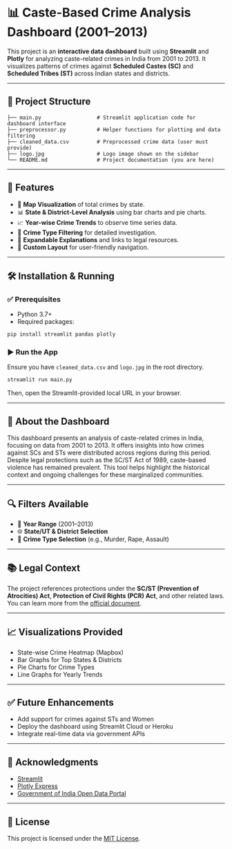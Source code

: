 
# 📊 Caste-Based Crime Analysis Dashboard (2001–2013)

This project is an **interactive data dashboard** built using **Streamlit** and **Plotly** for analyzing caste-related crimes in India from 2001 to 2013. It visualizes patterns of crimes against **Scheduled Castes (SC)** and **Scheduled Tribes (ST)** across Indian states and districts.

---

## 📁 Project Structure

```
├── main.py                  # Streamlit application code for dashboard interface
├── preprocessor.py          # Helper functions for plotting and data filtering
├── cleaned_data.csv         # Preprocessed crime data (user must provide)
├── logo.jpg                 # Logo image shown on the sidebar
└── README.md                # Project documentation (you are here)
```

---

## 🚀 Features

- 📍 **Map Visualization** of total crimes by state.
- 📊 **State & District-Level Analysis** using bar charts and pie charts.
- 📈 **Year-wise Crime Trends** to observe time series data.
- 📂 **Crime Type Filtering** for detailed investigation.
- 📑 **Expandable Explanations** and links to legal resources.
- 🧭 **Custom Layout** for user-friendly navigation.

---

## 🛠️ Installation & Running

### ✅ Prerequisites

- Python 3.7+
- Required packages:

```bash
pip install streamlit pandas plotly
```

### ▶️ Run the App

Ensure you have `cleaned_data.csv` and `logo.jpg` in the root directory.

```bash
streamlit run main.py
```

Then, open the Streamlit-provided local URL in your browser.

---

## 📌 About the Dashboard

This dashboard presents an analysis of caste-related crimes in India, focusing on data from 2001 to 2013. It offers insights into how crimes against SCs and STs were distributed across regions during this period. Despite legal protections such as the SC/ST Act of 1989, caste-based violence has remained prevalent. This tool helps highlight the historical context and ongoing challenges for these marginalized communities.

---

## 🔍 Filters Available

- 📅 **Year Range** (2001–2013)
- 🌐 **State/UT & District Selection**
- 🔎 **Crime Type Selection** (e.g., Murder, Rape, Assault)

---

## 📚 Legal Context

The project references protections under the **SC/ST (Prevention of Atrocities) Act**, **Protection of Civil Rights (PCR) Act**, and other related laws. You can learn more from the [official document](https://ncsk.nic.in/sites/default/files/PoA%20Act%20as%20amended-Nov2017.pdf).

---

## 📈 Visualizations Provided

- State-wise Crime Heatmap (Mapbox)
- Bar Graphs for Top States & Districts
- Pie Charts for Crime Types
- Line Graphs for Yearly Trends

---

## ✅ Future Enhancements

- Add support for crimes against STs and Women
- Deploy the dashboard using Streamlit Cloud or Heroku
- Integrate real-time data via government APIs

---

## 🤝 Acknowledgments

- [Streamlit](https://streamlit.io/)
- [Plotly Express](https://plotly.com/python/plotly-express/)
- [Government of India Open Data Portal](https://data.gov.in/)

---

## 📜 License

This project is licensed under the [MIT License](LICENSE).
